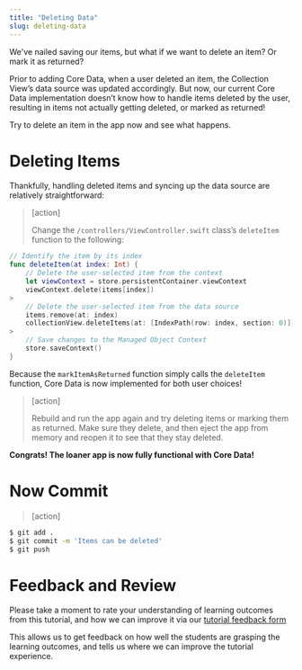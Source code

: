 ```yaml
---
title: "Deleting Data"
slug: deleting-data
---
```


We've nailed saving our items, but what if we want to delete an item? Or mark it as returned?

Prior to adding Core Data, when a user deleted an item, the Collection View’s data source was updated accordingly. But now, our current Core Data implementation doesn’t know how to handle items deleted by the user, resulting in items not actually getting deleted, or marked as returned!

Try to delete an item in the app now and see what happens.

# Deleting Items

Thankfully, handling deleted items and syncing up the data source are relatively straightforward:

> [action]
>
> Change the `/controllers/ViewController.swift` class’s `deleteItem` function to the following:
>
```swift
// Identify the item by its index
func deleteItem(at index: Int) {
    // Delete the user-selected item from the context
    let viewContext = store.persistentContainer.viewContext
    viewContext.delete(items[index])
>
    // Delete the user-selected item from the data source
    items.remove(at: index)
    collectionView.deleteItems(at: [IndexPath(row: index, section: 0)])
>
    // Save changes to the Managed Object Context
    store.saveContext()
}
```

Because the `markItemAsReturned` function simply calls the `deleteItem` function, Core Data is now implemented for both user choices!

> [action]
>
> Rebuild and run the app again and try deleting items or marking them as returned. Make sure they delete, and then eject the app from memory and reopen it to see that they stay deleted.

**Congrats! The loaner app is now fully functional with Core Data!**

# Now Commit

>[action]
>
```bash
$ git add .
$ git commit -m 'Items can be deleted'
$ git push
```

# Feedback and Review

Please take a moment to rate your understanding of learning outcomes from this tutorial, and how we can improve it via our [tutorial feedback form](LINK_TO_YOUR_FORM)

This allows us to get feedback on how well the students are grasping the learning outcomes, and tells us where we can improve the tutorial experience.
